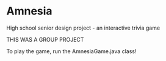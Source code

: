 # Amnesia
High school senior design project - an interactive trivia game

THIS WAS A GROUP PROJECT

To play the game, run the AmnesiaGame.java class!
